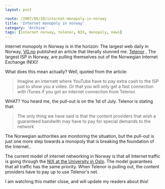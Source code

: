 ```yaml
---
layout: post

route: /2007/06/20/internet-monopoly-in-norway
title: 'Internet monopoly in norway'
category: 'Archive'
tags: [internet norway, telenor, NIX, monopoly, news]
---
```


Internet monopoly in Norway is in the horizon: The largest web daily in Norway,
<a class="ph" target="_blank" rel="noopener noreferrer" href="http://www.vg.no">VG.no</a>
published an article that literally stunned me.
<a class="ph" target="_blank" rel="noopener noreferrer" href="http://www.telenor.no">Telenor</a>
, The largest ISP in Norway, are pulling themselves out of the Norwegian
Internet Exchange (NIX)!

What does this mean actually? Well, quoted from the article:

> Imagine an internett where YouTube have to pay extra cash to the ISP just to
> show you a video. Or that you will only get a fast connection with iTunes if
> you got an internet connection from Telenor.

WHAT? You heard me, the pull-out is on the 1st of July. Telenor is stating that:

> The only thing we have said is that the content providers that wish a
> guaranteed bandwith may have to pay for special demands to the network

The Norwegian authorities are monitoring the situation, but the pull-out is just
one more step towards a monopoly that is breaking the foundation of the
Internet..

The current model of internet networking in Norway is that all Internet traffic
is going through the
<a class="ph" target="_blank" rel="noopener noreferrer" href="http://www.uio.no/nix/info-english-short.html">NIX
at the University in Oslo</a>. The model guarantees that all traffic has the
same priority. When Telenor is pulling out, the content providers have to pay up
to use Telenor's net.

I am watching this matter close, and will update my readers about this!
